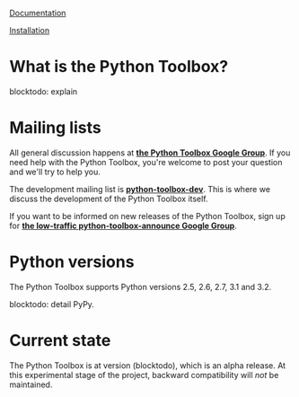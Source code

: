 [Documentation](http://docs.pythontoolbox.org)

[Installation](http://docs.pythontoolbox.org/installation.html)


# What is the Python Toolbox? #

blocktodo: explain


# Mailing lists #

All general discussion happens at **[the Python Toolbox Google Group](https://groups.google.com/forum/#!forum/python-toolbox)**. If you need help with the Python Toolbox, you're welcome to post your question and we'll try to help you.

The development mailing list is **[python-toolbox-dev](https://groups.google.com/forum/#!forum/python-toolbox-dev)**. This is where we discuss the development of the Python Toolbox itself.

If you want to be informed on new releases of the Python Toolbox, sign up for
**[the low-traffic python-toolbox-announce Google Group](https://groups.google.com/forum/#!forum/python-toolbox-announce)**.

# Python versions #
 
The Python Toolbox supports Python versions 2.5, 2.6, 2.7, 3.1 and 3.2.

blocktodo: detail PyPy.


# Current state #

The Python Toolbox is at version (blocktodo), which is an alpha release. At this experimental stage of the project, backward compatibility will _not_ be maintained.
